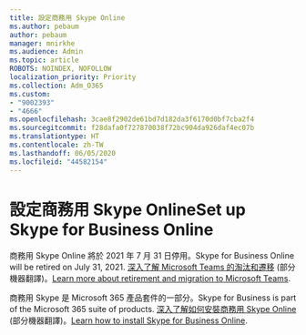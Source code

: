 ```yaml
---
title: 設定商務用 Skype Online
ms.author: pebaum
author: pebaum
manager: mnirkhe
ms.audience: Admin
ms.topic: article
ROBOTS: NOINDEX, NOFOLLOW
localization_priority: Priority
ms.collection: Adm_O365
ms.custom:
- "9002393"
- "4666"
ms.openlocfilehash: 3cae8f2902de61bd7d182da3f6170d0bf7cba2f4
ms.sourcegitcommit: f28dafa0f727870038f72bc904da926daf4ec07b
ms.translationtype: HT
ms.contentlocale: zh-TW
ms.lasthandoff: 06/05/2020
ms.locfileid: "44582154"
---
```

# <a name="set-up-skype-for-business-online"></a><span data-ttu-id="249a4-102">設定商務用 Skype Online</span><span class="sxs-lookup"><span data-stu-id="249a4-102">Set up Skype for Business Online</span></span>

<span data-ttu-id="249a4-103">商務用 Skype Online 將於 2021 年 7 月 31 日停用。</span><span class="sxs-lookup"><span data-stu-id="249a4-103">Skype for Business Online will be retired on July 31, 2021.</span></span> <span data-ttu-id="249a4-104">[深入了解 Microsoft Teams 的淘汰和遷移](https://docs.microsoft.com/microsoftteams/skype-for-business-online-retirement) (部分機器翻譯)。</span><span class="sxs-lookup"><span data-stu-id="249a4-104">[Learn more about retirement and migration to Microsoft Teams](https://docs.microsoft.com/microsoftteams/skype-for-business-online-retirement).</span></span>

<span data-ttu-id="249a4-105">商務用 Skype 是 Microsoft 365 產品套件的一部分。</span><span class="sxs-lookup"><span data-stu-id="249a4-105">Skype for Business is part of the Microsoft 365 suite of products.</span></span> <span data-ttu-id="249a4-106">[深入了解如何安裝商務用 Skype Online](https://support.office.com/article/Install-Skype-for-Business-Online-8a618bc4-3fc8-4d5f-9d62-cf93a0494800) (部分機器翻譯)。</span><span class="sxs-lookup"><span data-stu-id="249a4-106">[Learn how to install Skype for Business Online](https://support.office.com/article/Install-Skype-for-Business-Online-8a618bc4-3fc8-4d5f-9d62-cf93a0494800).</span></span>

